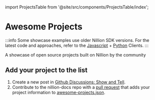 import ProjectsTable from '@site/src/components/ProjectsTable/index';

# Awesome Projects

:::info
Some showcase examples use older Nillion SDK versions. For the latest code and approaches, refer to the [Javascript](./js-quickstart) + [Python](./python-client) Clients.
:::

A showcase of open source projects built on Nillion by the community

<ProjectsTable/>

## Add your project to the list

1. Create a new post in [Github Discussions: Show and Tell](https://github.com/orgs/NillionNetwork/discussions/categories/show-and-tell).
2. Contribute to the nillion-docs repo with a [pull request](https://github.com/NillionNetwork/nillion-docs/blob/main/CONTRIBUTING.md) that adds your project information to [awesome-projects.json](https://github.com/NillionNetwork/nillion-docs/blob/main/src/components/ProjectsTable/awesome-projects.json).
